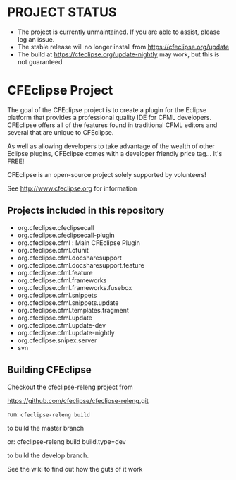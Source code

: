 PROJECT STATUS
==============

* The project is currently unmaintained.  If you are able to assist, please log an issue.
* The stable release will no longer install from https://cfeclipse.org/update 
* The build at https://cfeclipse.org/update-nightly may work, but this is not guaranteed

CFEclipse Project
=================
The goal of the CFEclipse project is to create a plugin for the Eclipse platform that provides a professional quality IDE for CFML developers. CFEclipse offers all of the features found in traditional CFML editors and several that are unique to CFEclipse.

As well as allowing developers to take advantage of the wealth of other Eclipse plugins, CFEclipse comes with a developer friendly price tag... It's FREE!

CFEclipse is an open-source project solely supported by volunteers!

See http://www.cfeclipse.org for information

Projects included in this repository
------------------------------------


* org.cfeclipse.cfeclipsecall
* org.cfeclipse.cfeclipsecall-plugin
* org.cfeclipse.cfml : Main CFEclipse Plugin
* org.cfeclipse.cfml.cfunit
* org.cfeclipse.cfml.docsharesupport
* org.cfeclipse.cfml.docsharesupport.feature
* org.cfeclipse.cfml.feature
* org.cfeclipse.cfml.frameworks
* org.cfeclipse.cfml.frameworks.fusebox
* org.cfeclipse.cfml.snippets
* org.cfeclipse.cfml.snippets.update
* org.cfeclipse.cfml.templates.fragment
* org.cfeclipse.cfml.update
* org.cfeclipse.cfml.update-dev
* org.cfeclipse.cfml.update-nightly
* org.cfeclipse.snipex.server
* svn



Building CFEclipse
------------------

Checkout the cfeclipse-releng project from 

https://github.com/cfeclipse/cfeclipse-releng.git

run: `cfeclipse-releng build`

to build the master branch

or: cfeclipse-releng build build.type=dev

to build the develop branch.

See the wiki to find out how the guts of it work
